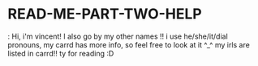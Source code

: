 # READ-ME-PART-TWO-HELP
: Hi, i'm vincent! I also go by my other names !!  i use he/she/it/dial pronouns, my carrd has more info, so feel free to look at it ^_^ my irls are listed in carrd!! ty for reading :D 
